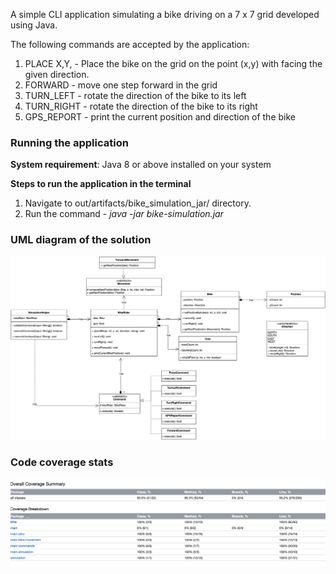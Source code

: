 A simple CLI application simulating a bike driving on a 7 x 7 grid developed using Java.

The following commands are accepted by the application:
1. PLACE X,Y,<Facing-direction> - Place the bike on the grid on the point (x,y) with facing the given direction.
2. FORWARD - move one step forward in the grid
3. TURN_LEFT - rotate the direction of the bike to its left
4. TURN_RIGHT - rotate the direction of the bike to its right
5. GPS_REPORT -  print the current position and direction of the bike

### Running the application
**System requirement**: Java 8 or above installed on your system

**Steps to run the application in the terminal**
1. Navigate to out/artifacts/bike_simulation_jar/ directory.
2. Run the command - _java -jar bike-simulation.jar_

### UML diagram of the solution
<img src="/appImages/bike-simulation.jpg" alt="Class diagram" width="700"/>

### Code coverage stats
<img src="/appImages/code-coverage.png" alt="Code coverage stats" width="700"/>
